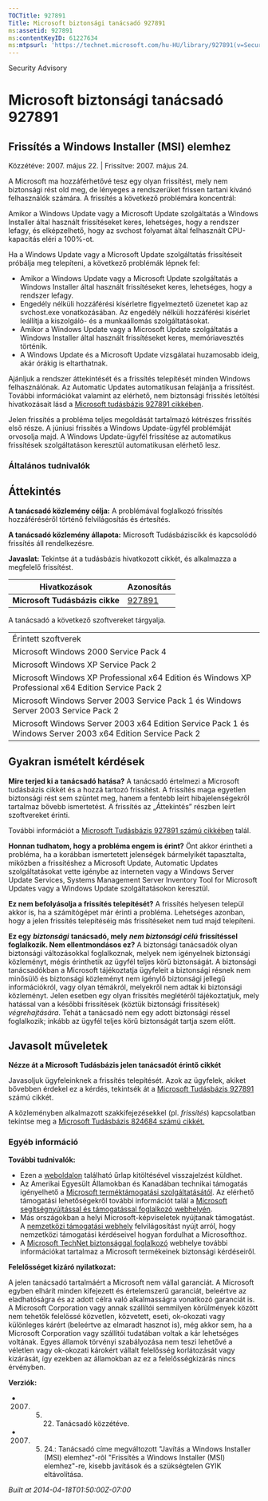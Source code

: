 ```yaml
---
TOCTitle: 927891
Title: Microsoft biztonsági tanácsadó 927891
ms:assetid: 927891
ms:contentKeyID: 61227634
ms:mtpsurl: 'https://technet.microsoft.com/hu-HU/library/927891(v=Security.10)'
---
```


Security Advisory

Microsoft biztonsági tanácsadó 927891
=====================================

Frissítés a Windows Installer (MSI) elemhez
-------------------------------------------

Közzétéve: 2007. május 22. | Frissítve: 2007. május 24.

A Microsoft ma hozzáférhetővé tesz egy olyan frissítést, mely nem biztonsági rést old meg, de lényeges a rendszerüket frissen tartani kívánó felhasználók számára. A frissítés a következő problémára koncentrál:

Amikor a Windows Update vagy a Microsoft Update szolgáltatás a Windows Installer által használt frissítéseket keres, lehetséges, hogy a rendszer lefagy, és elképzelhető, hogy az svchost folyamat által felhasznált CPU-kapacitás eléri a 100%-ot.

Ha a Windows Update vagy a Microsoft Update szolgáltatás frissítéseit próbálja meg telepíteni, a következő problémák lépnek fel:

-   Amikor a Windows Update vagy a Microsoft Update szolgáltatás a Windows Installer által használt frissítéseket keres, lehetséges, hogy a rendszer lefagy.
-   Engedély nélküli hozzáférési kísérletre figyelmeztető üzenetet kap az svchost.exe vonatkozásában. Az engedély nélküli hozzáférési kísérlet leállítja a kiszolgáló- és a munkaállomás szolgáltatásokat.
-   Amikor a Windows Update vagy a Microsoft Update szolgáltatás a Windows Installer által használt frissítéseket keres, memóriavesztés történik.
-   A Windows Update és a Microsoft Update vizsgálatai huzamosabb ideig, akár órákig is eltarthatnak.

Ajánljuk a rendszer áttekintését és a frissítés telepítését minden Windows felhasználónak. Az Automatic Updates automatikusan felajánlja a frissítést. További információkat valamint az elérhető, nem biztonsági frissítés letöltési hivatkozásait lásd a [Microsoft tudásbázis 927891 cikkében](http://support.microsoft.com/kb/927891).

Jelen frissítés a probléma teljes megoldását tartalmazó kétrészes frissítés első része. A júniusi frissítés a Windows Update-ügyfél problémáját orvosolja majd. A Windows Update-ügyfél frissítése az automatikus frissítések szolgáltatáson keresztül automatikusan elérhető lesz.

### Általános tudnivalók

Áttekintés
----------

<span></span>
**A tanácsadó közlemény célja:** A problémával foglalkozó frissítés hozzáféréséről történő felvilágosítás és értesítés.

**A tanácsadó közlemény állapota:** Microsoft Tudásbáziscikk és kapcsolódó frissítés áll rendelkezésre.

**Javaslat:** Tekintse át a tudásbázis hivatkozott cikkét, és alkalmazza a megfelelő frissítést.

| Hivatkozások                   | Azonosítás                                       |
|--------------------------------|--------------------------------------------------|
| **Microsoft Tudásbázis cikke** | [927891](http://support.microsoft.com/kb/927891) |

A tanácsadó a következő szoftvereket tárgyalja.

|                                                                                                            |
|------------------------------------------------------------------------------------------------------------|
| Érintett szoftverek                                                                                        |
| Microsoft Windows 2000 Service Pack 4                                                                      |
| Microsoft Windows XP Service Pack 2                                                                        |
| Microsoft Windows XP Professional x64 Edition és Windows XP Professional x64 Edition Service Pack 2        |
| Microsoft Windows Server 2003 Service Pack 1 és Windows Server 2003 Service Pack 2                         |
| Microsoft Windows Server 2003 x64 Edition Service Pack 1 és Windows Server 2003 x64 Edition Service Pack 2 |

Gyakran ismételt kérdések
-------------------------

<span></span>
**Mire terjed ki a tanácsadó hatása?**
A tanácsadó értelmezi a Microsoft tudásbázis cikkét és a hozzá tartozó frissítést. A frissítés maga egyetlen biztonsági rést sem szüntet meg, hanem a fentebb leírt hibajelenségekről tartalmaz bővebb ismertetést. A frissítés az „Áttekintés” részben leírt szoftvereket érinti.

További információt a [Microsoft Tudásbázis 927891 számú cikkében](http://support.microsoft.com/kb/927891) talál.

**Honnan tudhatom, hogy a probléma engem is érint?**
Önt akkor érintheti a probléma, ha a korábban ismertetett jelenségek bármelyikét tapasztalta, miközben a frissítéshez a Microsoft Update, Automatic Updates szolgáltatásokat vette igénybe az interneten vagy a Windows Server Update Services, Systems Management Server Inventory Tool for Microsoft Updates vagy a Windows Update szolgáltatásokon keresztül.

**Ez nem befolyásolja a frissítés telepítését?**
A frissítés helyesen települ akkor is, ha a számítógépet már érinti a probléma. Lehetséges azonban, hogy a jelen frissítés telepítéséig más frissítéseket nem tud majd telepíteni.

**Ez egy** ***biztonsági*** **tanácsadó, mely** ***nem biztonsági célú*** **frissítéssel foglalkozik. Nem ellentmondásos ez?**
A biztonsági tanácsadók olyan biztonsági változásokkal foglalkoznak, melyek nem igényelnek biztonsági közleményt, mégis érinthetik az ügyfél teljes körű biztonságát. A biztonsági tanácsadókban a Microsoft tájékoztatja ügyfeleit a biztonsági résnek nem minősülő és biztonsági közleményt nem igénylő biztonsági jellegű információkról, vagy olyan témákról, melyekről nem adtak ki biztonsági közleményt. Jelen esetben egy olyan frissítés meglétéről tájékoztatjuk, mely hatással van a későbbi frissítések (köztük biztonsági frissítések) *végrehajtására*. Tehát a tanácsadó nem egy adott biztonsági réssel foglalkozik; inkább az ügyfél teljes körű biztonságát tartja szem előtt.

Javasolt műveletek
------------------

<span></span>
**Nézze át a Microsoft Tudásbázis jelen tanácsadót érintő cikkét**

Javasoljuk ügyfeleinknek a frissítés telepítését. Azok az ügyfelek, akiket bővebben érdekel ez a kérdés, tekintsék át a [Microsoft Tudásbázis 927891](http://support.microsoft.com/kb/927891) számú cikkét.

A közleményben alkalmazott szakkifejezésekkel (pl. *frissítés*) kapcsolatban tekintse meg a [Microsoft Tudásbázis 824684 számú cikkét.](http://support.microsoft.com/kb/824684)

### Egyéb információ

**További tudnivalók:**

-   Ezen a [weboldalon](https://support.microsoft.com/common/survey.aspx?scid=sw;en;1257&amp;showpage=1&amp;ws=technet&amp;sd=tech) található űrlap kitöltésével visszajelzést küldhet.
-   Az Amerikai Egyesült Államokban és Kanadában technikai támogatás igényelhető a [Microsoft terméktámogatási szolgáltatásától](http://go.microsoft.com/fwlink/?linkid=21131). Az elérhető támogatási lehetőségekről további információt talál a [Microsoft segítségnyújtással és támogatással foglalkozó webhelyén](http://support.microsoft.com/).
-   Más országokban a helyi Microsoft-képviseletek nyújtanak támogatást. A [nemzetközi támogatási webhely](http://go.microsoft.com/fwlink/?linkid=21155) felvilágosítást nyújt arról, hogy nemzetközi támogatási kérdéseivel hogyan fordulhat a Microsofthoz.
-   A [Microsoft TechNet biztonsággal foglalkozó](http://go.microsoft.com/fwlink/?linkid=21132) webhelye további információkat tartalmaz a Microsoft termékeinek biztonsági kérdéseiről.

**Felelősséget kizáró nyilatkozat:**

A jelen tanácsadó tartalmáért a Microsoft nem vállal garanciát. A Microsoft egyben elhárít minden kifejezett és értelemszerű garanciát, beleértve az eladhatóságra és az adott célra való alkalmasságra vonatkozó garanciát is. A Microsoft Corporation vagy annak szállítói semmilyen körülmények között nem tehetők felelőssé közvetlen, közvetett, eseti, ok-okozati vagy különleges kárért (beleértve az elmaradt hasznot is), még akkor sem, ha a Microsoft Corporation vagy szállítói tudatában voltak a kár lehetséges voltának. Egyes államok törvényi szabályozása nem teszi lehetővé a véletlen vagy ok-okozati károkért vállalt felelősség korlátozását vagy kizárását, így ezekben az államokban az ez a felelősségkizárás nincs érvényben.

**Verziók:**

-   2007. 05. 22. Tanácsadó közzétéve.
-   2007. 05. 24.: Tanácsadó címe megváltozott "Javítás a Windows Installer (MSI) elemhez"-rõl "Frissítés a Windows Installer (MSI) elemhez"-re, kisebb javítások és a szükségtelen GYIK eltávolítása.

*Built at 2014-04-18T01:50:00Z-07:00*

